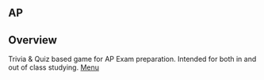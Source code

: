 AP 
---
## Overview
Trivia & Quiz based game for AP Exam preparation. Intended for both in and out of class studying.
[Menu](Screenshots/menu.png)
